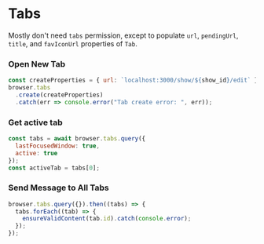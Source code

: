 # Tabs

Mostly don't need `tabs` permission, except to populate `url`, `pendingUrl`, `title`, and `favIconUrl` properties of `Tab`.

### Open New Tab

```js
const createProperties = { url: `localhost:3000/show/${show_id}/edit` };
browser.tabs
  .create(createProperties)
  .catch(err => console.error("Tab create error: ", err));
```

### Get active tab

```js
const tabs = await browser.tabs.query({
  lastFocusedWindow: true,
  active: true
});
const activeTab = tabs[0];
```

### Send Message to All Tabs

```js
browser.tabs.query({}).then((tabs) => {
  tabs.forEach((tab) => {
    ensureValidContent(tab.id).catch(console.error);
  });
});
```

